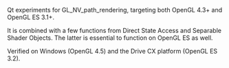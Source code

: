 Qt experiments for GL_NV_path_rendering, targeting both OpenGL 4.3+ and OpenGL ES 3.1+.

It is combined with a few functions from Direct State Access and Separable
Shader Objects. The latter is essential to function on OpenGL ES as well.

Verified on Windows (OpenGL 4.5) and the Drive CX platform (OpenGL ES 3.2).
